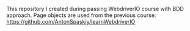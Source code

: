 This repository I created during passing WebdriverIO course with BDD approach. 
Page objects are used from the previous course: https://github.com/AntonSpaskiy/learnWebdriverIO
